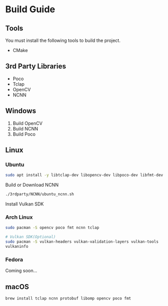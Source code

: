 # Build Guide

## Tools

You must install the following tools to build the project.

- CMake

## 3rd Party Libraries

- Poco
- Tclap
- OpenCV
- NCNN

## Windows

1. Build OpenCV
2. Build NCNN
3. Build Poco

## Linux

### Ubuntu

```bash
sudo apt install -y libtclap-dev libopencv-dev libpoco-dev libfmt-dev
```

Build or Download NCNN

```bash
./3rdparty/NCNN/ubuntu_ncnn.sh
```

Install Vulkan SDK

### Arch Linux

```bash
sudo pacman -S opencv poco fmt ncnn tclap

# Vulkan SDK(Optional)
sudo pacman -S vulkan-headers vulkan-validation-layers vulkan-tools
vulkaninfo
```

### Fedora

Coming soon...

## macOS

```bash
brew install tclap ncnn protobuf libomp opencv poco fmt
```
